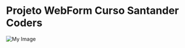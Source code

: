 # Projeto WebForm Curso Santander Coders

![My Image](Captura%20de%20tela%202023-05-23%20003728.png)